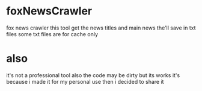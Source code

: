 # foxNewsCrawler
fox news crawler
this tool get the news titles and main news
the'll save in txt files
some txt files are for cache only
# also
it's not a professional tool
also the code may be dirty
but its works
it's because i made it for my personal use
then i decided to share it

